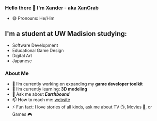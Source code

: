 ### Hello there 👋 I'm Xander - aka [XanGrab][website]

- 😄 Pronouns: He/Him

## I'm a student at UW Madision studying:
* Software Development
* Educational Game Design
* Digital Art
* Japanese

### About Me
- 🔭 I’m currently working on expanding my **game developer toolkit**
- 🌱 I’m currently learning: **3D modeling**
- 💬 Ask me about ***Earthbound***
- 📫 How to reach me: [website]
- :zap: Fun fact: I love stories of all kinds, ask me about TV :tv:, Movies :movie_camera:, or Games :video_game:

[website]: https://xandergrabowski.com/
